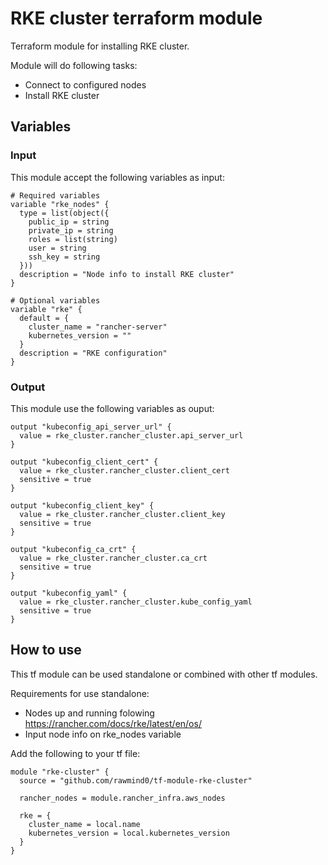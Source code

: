 # RKE cluster terraform module 

Terraform module for installing RKE cluster. 

Module will do following tasks:
- Connect to configured nodes
- Install RKE cluster

## Variables

### Input

This module accept the following variables as input:

```
# Required variables
variable "rke_nodes" {
  type = list(object({
    public_ip = string
    private_ip = string
    roles = list(string)
    user = string
    ssh_key = string
  }))
  description = "Node info to install RKE cluster"
}

# Optional variables
variable "rke" {
  default = {
    cluster_name = "rancher-server"
    kubernetes_version = "" 
  }
  description = "RKE configuration"
}
```

### Output

This module use the following variables as ouput:

```
output "kubeconfig_api_server_url" {
  value = rke_cluster.rancher_cluster.api_server_url
}

output "kubeconfig_client_cert" {
  value = rke_cluster.rancher_cluster.client_cert
  sensitive = true
}

output "kubeconfig_client_key" {
  value = rke_cluster.rancher_cluster.client_key
  sensitive = true
}

output "kubeconfig_ca_crt" {
  value = rke_cluster.rancher_cluster.ca_crt
  sensitive = true
}

output "kubeconfig_yaml" {
  value = rke_cluster.rancher_cluster.kube_config_yaml
  sensitive = true
}
```

## How to use

This tf module can be used standalone or combined with other tf modules.

Requirements for use standalone:
* Nodes up and running folowing https://rancher.com/docs/rke/latest/en/os/
* Input node info on rke_nodes variable

Add the following to your tf file:

```
module "rke-cluster" {
  source = "github.com/rawmind0/tf-module-rke-cluster"

  rancher_nodes = module.rancher_infra.aws_nodes

  rke = {
    cluster_name = local.name
    kubernetes_version = local.kubernetes_version
  }
}
```

